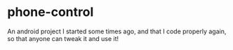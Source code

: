 # phone-control
An android project I started some times ago, and that I code properly again, so that anyone can tweak it and use it!
